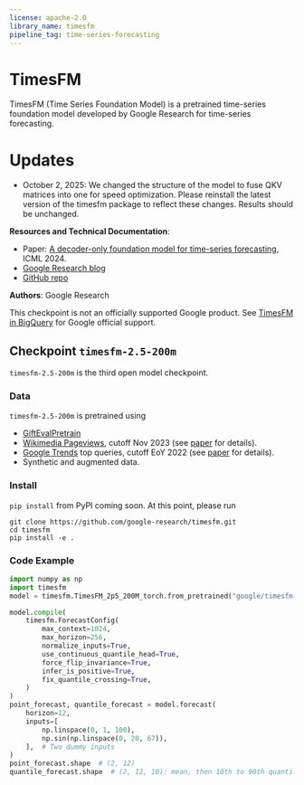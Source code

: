 ```yaml
---
license: apache-2.0
library_name: timesfm
pipeline_tag: time-series-forecasting
---
```


# TimesFM

TimesFM (Time Series Foundation Model) is a pretrained time-series foundation model developed by Google Research for time-series forecasting.

# Updates

* October 2, 2025: We changed the structure of the model to fuse QKV matrices into one for speed optimization.
  Please reinstall the latest version of the timesfm package to reflect these changes. Results should be unchanged.

**Resources and Technical Documentation**:
* Paper: [A decoder-only foundation model for time-series forecasting](https://arxiv.org/abs/2310.10688), ICML 2024.
* [Google Research blog](https://research.google/blog/a-decoder-only-foundation-model-for-time-series-forecasting/)
* [GitHub repo](https://github.com/google-research/timesfm)

**Authors**: Google Research

This checkpoint is not an officially supported Google product. See [TimesFM in BigQuery](https://cloud.google.com/bigquery/docs/timesfm-model) for Google official support.

## Checkpoint `timesfm-2.5-200m`

`timesfm-2.5-200m` is the third open model checkpoint.


### Data

`timesfm-2.5-200m` is pretrained using

- [GiftEvalPretrain](https://huggingface.co/datasets/Salesforce/GiftEvalPretrain)
- [Wikimedia Pageviews](https://meta.wikimedia.org/wiki/Pageviews_Analysis), cutoff Nov 2023 (see [paper](https://arxiv.org/abs/2310.10688) for details).
- [Google Trends](https://trends.google.com/trends/) top queries, cutoff EoY 2022 (see [paper](https://arxiv.org/abs/2310.10688) for details).
- Synthetic and augmented data.

### Install

`pip install` from PyPI coming soon. At this point, please run

```shell
git clone https://github.com/google-research/timesfm.git
cd timesfm
pip install -e .
```

### Code Example

```python
import numpy as np
import timesfm
model = timesfm.TimesFM_2p5_200M_torch.from_pretrained("google/timesfm-2.5-200m-pytorch", torch_compile=True)

model.compile(
    timesfm.ForecastConfig(
        max_context=1024,
        max_horizon=256,
        normalize_inputs=True,
        use_continuous_quantile_head=True,
        force_flip_invariance=True,
        infer_is_positive=True,
        fix_quantile_crossing=True,
    )
)
point_forecast, quantile_forecast = model.forecast(
    horizon=12,
    inputs=[
        np.linspace(0, 1, 100),
        np.sin(np.linspace(0, 20, 67)),
    ],  # Two dummy inputs
)
point_forecast.shape  # (2, 12)
quantile_forecast.shape  # (2, 12, 10): mean, then 10th to 90th quantiles.
```